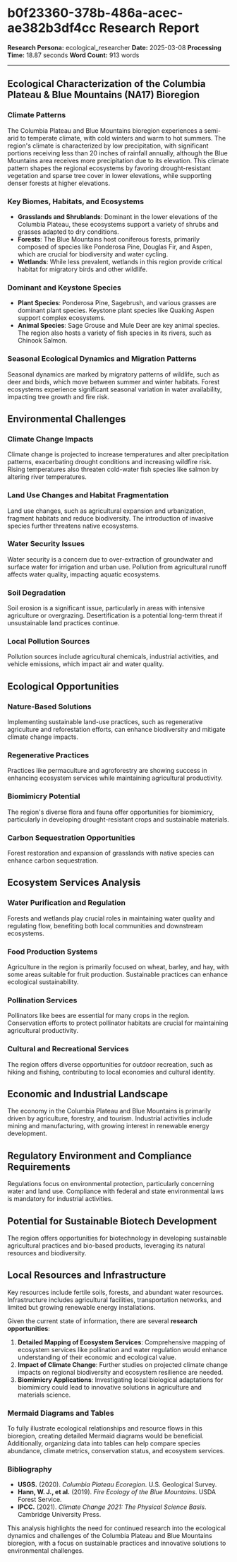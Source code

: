 # b0f23360-378b-486a-acec-ae382b3df4cc Research Report

**Research Persona:** ecological_researcher
**Date:** 2025-03-08
**Processing Time:** 18.87 seconds
**Word Count:** 913 words

---

## Ecological Characterization of the Columbia Plateau & Blue Mountains (NA17) Bioregion

### Climate Patterns
The Columbia Plateau and Blue Mountains bioregion experiences a semi-arid to temperate climate, with cold winters and warm to hot summers. The region's climate is characterized by low precipitation, with significant portions receiving less than 20 inches of rainfall annually, although the Blue Mountains area receives more precipitation due to its elevation. This climate pattern shapes the regional ecosystems by favoring drought-resistant vegetation and sparse tree cover in lower elevations, while supporting denser forests at higher elevations.

### Key Biomes, Habitats, and Ecosystems
- **Grasslands and Shrublands**: Dominant in the lower elevations of the Columbia Plateau, these ecosystems support a variety of shrubs and grasses adapted to dry conditions.
- **Forests**: The Blue Mountains host coniferous forests, primarily composed of species like Ponderosa Pine, Douglas Fir, and Aspen, which are crucial for biodiversity and water cycling.
- **Wetlands**: While less prevalent, wetlands in this region provide critical habitat for migratory birds and other wildlife.

### Dominant and Keystone Species
- **Plant Species**: Ponderosa Pine, Sagebrush, and various grasses are dominant plant species. Keystone plant species like Quaking Aspen support complex ecosystems.
- **Animal Species**: Sage Grouse and Mule Deer are key animal species. The region also hosts a variety of fish species in its rivers, such as Chinook Salmon.

### Seasonal Ecological Dynamics and Migration Patterns
Seasonal dynamics are marked by migratory patterns of wildlife, such as deer and birds, which move between summer and winter habitats. Forest ecosystems experience significant seasonal variation in water availability, impacting tree growth and fire risk.

## Environmental Challenges

### Climate Change Impacts
Climate change is projected to increase temperatures and alter precipitation patterns, exacerbating drought conditions and increasing wildfire risk. Rising temperatures also threaten cold-water fish species like salmon by altering river temperatures.

### Land Use Changes and Habitat Fragmentation
Land use changes, such as agricultural expansion and urbanization, fragment habitats and reduce biodiversity. The introduction of invasive species further threatens native ecosystems.

### Water Security Issues
Water security is a concern due to over-extraction of groundwater and surface water for irrigation and urban use. Pollution from agricultural runoff affects water quality, impacting aquatic ecosystems.

### Soil Degradation
Soil erosion is a significant issue, particularly in areas with intensive agriculture or overgrazing. Desertification is a potential long-term threat if unsustainable land practices continue.

### Local Pollution Sources
Pollution sources include agricultural chemicals, industrial activities, and vehicle emissions, which impact air and water quality.

## Ecological Opportunities

### Nature-Based Solutions
Implementing sustainable land-use practices, such as regenerative agriculture and reforestation efforts, can enhance biodiversity and mitigate climate change impacts.

### Regenerative Practices
Practices like permaculture and agroforestry are showing success in enhancing ecosystem services while maintaining agricultural productivity.

### Biomimicry Potential
The region's diverse flora and fauna offer opportunities for biomimicry, particularly in developing drought-resistant crops and sustainable materials.

### Carbon Sequestration Opportunities
Forest restoration and expansion of grasslands with native species can enhance carbon sequestration.

## Ecosystem Services Analysis

### Water Purification and Regulation
Forests and wetlands play crucial roles in maintaining water quality and regulating flow, benefiting both local communities and downstream ecosystems.

### Food Production Systems
Agriculture in the region is primarily focused on wheat, barley, and hay, with some areas suitable for fruit production. Sustainable practices can enhance ecological sustainability.

### Pollination Services
Pollinators like bees are essential for many crops in the region. Conservation efforts to protect pollinator habitats are crucial for maintaining agricultural productivity.

### Cultural and Recreational Services
The region offers diverse opportunities for outdoor recreation, such as hiking and fishing, contributing to local economies and cultural identity.

## Economic and Industrial Landscape
The economy in the Columbia Plateau and Blue Mountains is primarily driven by agriculture, forestry, and tourism. Industrial activities include mining and manufacturing, with growing interest in renewable energy development.

## Regulatory Environment and Compliance Requirements
Regulations focus on environmental protection, particularly concerning water and land use. Compliance with federal and state environmental laws is mandatory for industrial activities.

## Potential for Sustainable Biotech Development
The region offers opportunities for biotechnology in developing sustainable agricultural practices and bio-based products, leveraging its natural resources and biodiversity.

## Local Resources and Infrastructure
Key resources include fertile soils, forests, and abundant water resources. Infrastructure includes agricultural facilities, transportation networks, and limited but growing renewable energy installations.

Given the current state of information, there are several **research opportunities**:

1. **Detailed Mapping of Ecosystem Services**: Comprehensive mapping of ecosystem services like pollination and water regulation would enhance understanding of their economic and ecological value.
2. **Impact of Climate Change**: Further studies on projected climate change impacts on regional biodiversity and ecosystem resilience are needed.
3. **Biomimicry Applications**: Investigating local biological adaptations for biomimicry could lead to innovative solutions in agriculture and materials science.

### Mermaid Diagrams and Tables

To fully illustrate ecological relationships and resource flows in this bioregion, creating detailed Mermaid diagrams would be beneficial. Additionally, organizing data into tables can help compare species abundance, climate metrics, conservation status, and ecosystem services.

### Bibliography
-  **USGS.** (2020). *Columbia Plateau Ecoregion*. U.S. Geological Survey.
-  **Hann, W. J., et al.** (2019). *Fire Ecology of the Blue Mountains*. USDA Forest Service.
-  **IPCC.** (2021). *Climate Change 2021: The Physical Science Basis*. Cambridge University Press.

This analysis highlights the need for continued research into the ecological dynamics and challenges of the Columbia Plateau and Blue Mountains bioregion, with a focus on sustainable practices and innovative solutions to environmental challenges.
